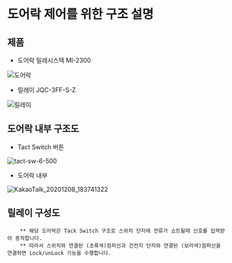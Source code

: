 # 도어락 제어를 위한 구조 설명




## 제품
* 도어락 밀레시스텍 MI-2300


![도어락](https://user-images.githubusercontent.com/71259069/101465606-7f0d2900-3983-11eb-8056-d23ded5b4118.PNG)



* 릴레이 JQC-3FF-S-Z


![릴레이](https://user-images.githubusercontent.com/71259069/101465641-88969100-3983-11eb-9ddc-a872de217201.PNG)




## 도어락 내부 구조도
* Tact Switch 버튼


![tact-sw-6-500](https://user-images.githubusercontent.com/71259069/101466652-baf4be00-3984-11eb-8742-40080f84b984.jpg)

* 도어락 내부


![KakaoTalk_20201208_183741322](https://user-images.githubusercontent.com/71259069/101466459-85e86b80-3984-11eb-9658-fc200c5fd143.jpg)


## 릴레이 구성도



        ** 해당 도어락은 Tack Switch 구조로 스위치 단자에 전류가 쇼트될때 신호를 입력받아 동작합니다.
        ** 따라서 스위치와 연결된 (초록색)점퍼선과 건전지 단자와 연결된 (보라색)점퍼선을 연결하면 Lock/unLock 기능을 수행합니다.
